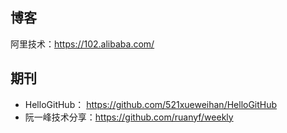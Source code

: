 ## 博客
阿里技术：https://102.alibaba.com/

## 期刊
* HelloGitHub： https://github.com/521xueweihan/HelloGitHub
* 阮一峰技术分享：https://github.com/ruanyf/weekly
